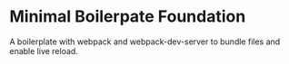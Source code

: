 # Minimal Boilerpate Foundation

A boilerplate with webpack and webpack-dev-server to bundle files and enable live reload.
